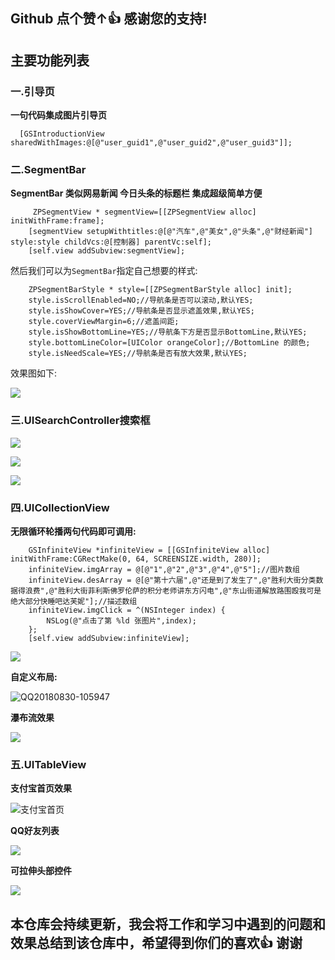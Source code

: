 ##                                             Github 点个赞↑👍 感谢您的支持!
## 主要功能列表

### 一.引导页

**一句代码集成图片引导页**

```objc
  [GSIntroductionView sharedWithImages:@[@"user_guid1",@"user_guid2",@"user_guid3"]];
```
### 二.SegmentBar

**SegmentBar 类似网易新闻 今日头条的标题栏 集成超级简单方便**

```objc
     ZPSegmentView * segmentView=[[ZPSegmentView alloc] initWithFrame:frame];
    [segmentView setupWithtitles:@[@"汽车",@"美女",@"头条",@"财经新闻"] style:style childVcs:@[控制器] parentVc:self];
    [self.view addSubview:segmentView];
```
然后我们可以为`SegmentBar`指定自己想要的样式:

```objc
    ZPSegmentBarStyle * style=[[ZPSegmentBarStyle alloc] init];
    style.isScrollEnabled=NO;//导航条是否可以滚动,默认YES;
    style.isShowCover=YES;//导航条是否显示遮盖效果,默认YES;
    style.coverViewMargin=6;//遮盖间距;
    style.isShowBottomLine=YES;//导航条下方是否显示BottomLine,默认YES;
    style.bottomLineColor=[UIColor orangeColor];//BottomLine 的颜色;
    style.isNeedScale=YES;//导航条是否有放大效果,默认YES;
```
效果图如下:

![](https://github.com/Guanzhangpeng/GSStudyPath/blob/master/IMAGES/QQ20180830-131055.gif)
### 三.UISearchController搜索框

![](https://github.com/Guanzhangpeng/GSStudyPath/blob/master/IMAGES/QQ20180822-200817.gif)

![](https://github.com/Guanzhangpeng/GSStudyPath/blob/master/IMAGES/QQ20180825-163629.gif)

![](https://github.com/Guanzhangpeng/GSStudyPath/blob/master/IMAGES/QQ20180830-101350.gif)

### 四.UICollectionView

**无限循环轮播两句代码即可调用:**

```objc
    GSInfiniteView *infiniteView = [[GSInfiniteView alloc] initWithFrame:CGRectMake(0, 64, SCREENSIZE.width, 280)];
    infiniteView.imgArray = @[@"1",@"2",@"3",@"4",@"5"];//图片数组
    infiniteView.desArray = @[@"第十六届",@"还是到了发生了",@"胜利大街分类数据得浪费",@"胜利大街菲利斯佛罗伦萨的积分老师讲东方闪电",@"东山街道解放路围殴我可是绝大部分快睡吧达芙妮"];//描述数组
    infiniteView.imgClick = ^(NSInteger index) {
        NSLog(@"点击了第 %ld 张图片",index);
    };
    [self.view addSubview:infiniteView];
```

![](http://om62rgcp0.bkt.clouddn.com/15355979341848.jpg)

**自定义布局:**

![QQ20180830-105947](http://om62rgcp0.bkt.clouddn.com/QQ20180830-105947.gif)


**瀑布流效果**

![](http://om62rgcp0.bkt.clouddn.com/15355982569381.jpg)

### 五.UITableView
**支付宝首页效果**

![支付宝首页](https://github.com/Guanzhangpeng/GSStudyPath/blob/master/IMAGES/QQ20180926-142154.gif)


**QQ好友列表**

![](https://github.com/Guanzhangpeng/GSStudyPath/blob/master/IMAGES/qqfrends.png)

**可拉伸头部控件**

![](https://github.com/Guanzhangpeng/GSStudyPath/blob/master/IMAGES/可拉伸头部控件.gif)

## 本仓库会持续更新，我会将工作和学习中遇到的问题和效果总结到该仓库中，希望得到你们的喜欢👍 谢谢


